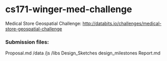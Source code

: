 # cs171-winger-med-challenge
Medical Store Geospatial Challenge: http://databits.io/challenges/medical-store-geospatial-challenge

### Submission files:

Proposal.md
/data
/js
/libs
Design_Sketches
design_milestones
Report.md
